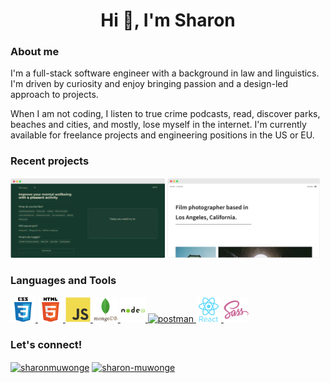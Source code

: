 <h1 align="center">Hi 👋, I'm Sharon</h1>

### About me
<p align="left">I'm a full-stack software engineer with a background in law and linguistics. I'm driven by curiosity and enjoy bringing passion and a design-led approach to projects.</p>
<p align="left">When I am not coding, I listen to true crime podcasts, read, discover parks, beaches and cities, and mostly, lose myself in the internet. I'm currently available for freelance projects and engineering positions in the US or EU.</p>

### Recent projects
<a href="https://tranquihealth.netlify.app/"><img src="https://raw.githubusercontent.com/sharonmuwonge/sharonmuwonge/main/Tranqui-capture.webp" alt="Tranqui web app" width="49%" /></a> <a href="#"><img src="https://raw.githubusercontent.com/sharonmuwonge/sharonmuwonge/main/ciauris-capture.webp" alt="Ciauri's website" width="48.5%" /></a>

### Languages and Tools
<p align="left"> <a href="https://www.w3schools.com/css/" target="_blank" rel="noreferrer"> <img src="https://raw.githubusercontent.com/devicons/devicon/master/icons/css3/css3-original-wordmark.svg" alt="css3" width="40" height="40"/> </a> <a href="https://www.w3.org/html/" target="_blank" rel="noreferrer"> <img src="https://raw.githubusercontent.com/devicons/devicon/master/icons/html5/html5-original-wordmark.svg" alt="html5" width="40" height="40"/> </a> <a href="https://developer.mozilla.org/en-US/docs/Web/JavaScript" target="_blank" rel="noreferrer"> <img src="https://raw.githubusercontent.com/devicons/devicon/master/icons/javascript/javascript-original.svg" alt="javascript" width="40" height="40"/> </a> <a href="https://www.mongodb.com/" target="_blank" rel="noreferrer"> <img src="https://raw.githubusercontent.com/devicons/devicon/master/icons/mongodb/mongodb-original-wordmark.svg" alt="mongodb" width="40" height="40"/> </a> <a href="https://nodejs.org" target="_blank" rel="noreferrer"> <img src="https://raw.githubusercontent.com/devicons/devicon/master/icons/nodejs/nodejs-original-wordmark.svg" alt="nodejs" width="40" height="40"/> </a> <a href="https://postman.com" target="_blank" rel="noreferrer"> <img src="https://www.vectorlogo.zone/logos/getpostman/getpostman-icon.svg" alt="postman" width="40" height="40"/> </a> <a href="https://reactjs.org/" target="_blank" rel="noreferrer"> <img src="https://raw.githubusercontent.com/devicons/devicon/master/icons/react/react-original-wordmark.svg" alt="react" width="40" height="40"/> </a> <a href="https://sass-lang.com" target="_blank" rel="noreferrer"> <img src="https://raw.githubusercontent.com/devicons/devicon/master/icons/sass/sass-original.svg" alt="sass" width="40" height="40"/> </a> </p>

### Let's connect!
<p align="left">
<a href="https://twitter.com/sharonmuwonge" target="blank"><img align="center" src="https://raw.githubusercontent.com/rahuldkjain/github-profile-readme-generator/master/src/images/icons/Social/twitter.svg" alt="sharonmuwonge" height="30" width="40" /></a>
<a href="https://linkedin.com/in/sharon-muwonge" target="blank"><img align="center" src="https://raw.githubusercontent.com/rahuldkjain/github-profile-readme-generator/master/src/images/icons/Social/linked-in-alt.svg" alt="sharon-muwonge" height="30" width="40" /></a>
</p>
